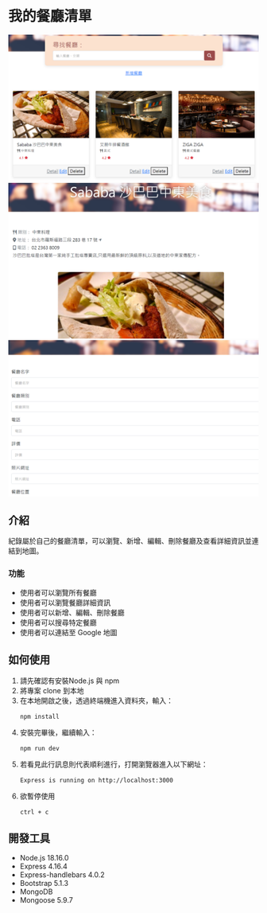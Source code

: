 # 我的餐廳清單

![Index](./public/image/index.png)
![Index](./public/image/detail.png)
![Index](./public/image/new_restaurant.png)

## 介紹
紀錄屬於自己的餐廳清單，可以瀏覽、新增、編輯、刪除餐廳及查看詳細資訊並連結到地圖。

### 功能
- 使用者可以瀏覽所有餐廳
- 使用者可以瀏覽餐廳詳細資訊
- 使用者可以新增、編輯、刪除餐廳
- 使用者可以搜尋特定餐廳
- 使用者可以連結至 Google 地圖

## 如何使用
1. 請先確認有安裝Node.js 與 npm
2. 將專案 clone 到本地
3. 在本地開啟之後，透過終端機進入資料夾，輸入：
    ```
    npm install
    ```
4. 安裝完畢後，繼續輸入：    
    ```
    npm run dev
    ```
5. 若看見此行訊息則代表順利進行，打開瀏覽器進入以下網址：
    ```
    Express is running on http://localhost:3000
    ```
6. 欲暫停使用
    ```
    ctrl + c
    ```

## 開發工具
- Node.js 18.16.0
- Express 4.16.4
- Express-handlebars 4.0.2
- Bootstrap 5.1.3
- MongoDB
- Mongoose 5.9.7
